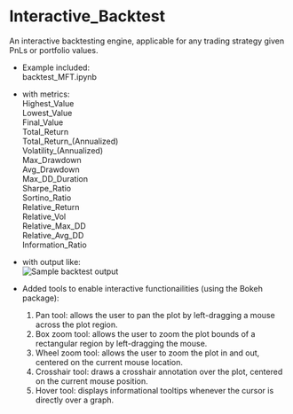 # Interactive_Backtest
An interactive backtesting engine, applicable for any trading strategy given PnLs or portfolio values.

- Example included: \
backtest_MFT.ipynb

- with metrics:\
  Highest_Value\
  Lowest_Value\
  Final_Value\
  Total_Return\
  Total_Return_(Annualized)\
  Volatility_(Annualized)\
  Max_Drawdown\
  Avg_Drawdown\
  Max_DD_Duration\
  Sharpe_Ratio\
  Sortino_Ratio\
  Relative_Return\
  Relative_Vol\
  Relative_Max_DD\
  Relative_Avg_DD \
  Information_Ratio

- with output like:\
![Sample backtest output](https://github.com/claraye/Interactive_Backtest/blob/master/backtest_MFT_sample.png)

- Added tools to enable interactive functionailities (using the Bokeh package):
  1. Pan tool: allows the user to pan the plot by left-dragging a mouse across the plot region. 
  2. Box zoom tool: allows the user to zoom the plot bounds of a rectangular region by left-dragging the mouse.
  3. Wheel zoom tool: allows the user to zoom the plot in and out, centered on the current mouse location.
  4. Crosshair tool: draws a crosshair annotation over the plot, centered on the current mouse position.
  5. Hover tool: displays informational tooltips whenever the cursor is directly over a graph.
